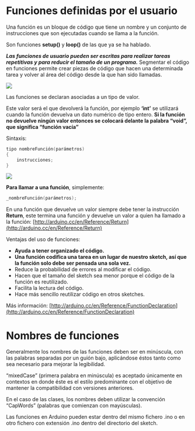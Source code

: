 # Funciones definidas por el usuario

Una función es un bloque de código que tiene un nombre y un conjunto de instrucciones que son ejecutadas cuando se llama a la función. 

Son funciones **setup()** y **loop()** de las que ya se ha hablado.

***Las funciones de usuario pueden ser escritas para realizar tareas repetitivas y para reducir el tamaño de un programa.*** Segmentar el código en funciones permite crear piezas de código que hacen una determinada tarea y volver al área del código desde la que han sido llamadas.

![](https://aprendiendoarduino.files.wordpress.com/2015/03/3c62c-dibujo-bmp.jpg?w=320)

Las funciones se declaran asociadas a un tipo de valor. 

Este valor será el que devolverá la función, por ejemplo **‘int’** se utilizará cuando la función devuelva un dato numérico de tipo entero. **Si la función no devuelve ningún valor entonces se colocará delante la palabra “void”, que significa “función vacía”**

Sintaxis:
```c
tipo nombreFunción(parámetros)
{
	instrucciones;
}
```

![](https://www.arduino.cc/en/uploads/Reference/FuncAnatomy.png)

**Para llamar a una función**, simplemente:
```c
_nombreFunción(parámetros);
```

En una función que devuelve un valor siempre debe tener la instrucción **Return**, este termina una función y devuelve un valor a quien ha llamado a la función: [http://arduino.cc/en/Reference/Return](http://arduino.cc/en/Reference/Return)

Ventajas del uso de funciones:

-   **Ayuda a tener organizado el código.**
-   **Una función codifica una tarea en un lugar de nuestro sketch, así que la función solo debe ser pensada una sola vez.**
-   Reduce la probabilidad de errores al modificar el código.
-   Hacen que el tamaño del sketch sea menor porque el código de la función es reutilizado.
-   Facilita la lectura del código.
-   Hace más sencillo reutilizar código en otros sketches.

Más información: [http://arduino.cc/en/Reference/FunctionDeclaration](http://arduino.cc/en/Reference/FunctionDeclaration)

# Nombres de funciones

Generalmente los nombres de las funciones deben ser en minúscula, con las palabras separadas por un guión bajo, aplicándose éstos tanto como sea necesario para mejorar la legibilidad.

“mixedCase” (primera palabra en minúscula) es aceptado únicamente en contextos en donde éste es el estilo predominante con el objetivo de mantener la compatibilidad con versiones anteriores.

En el caso de las clases, los nombres deben utilizar la convención “CapWords” (palabras que comienzan con mayúsculas).

Las funciones en Arduino pueden estar dentro del mismo fichero .ino o en otro fichero con extensión .ino dentro del directorio del sketch.
<!--stackedit_data:
eyJoaXN0b3J5IjpbOTQ4NzMyNTY1LC0xNjA4MTM1NDgzXX0=
-->